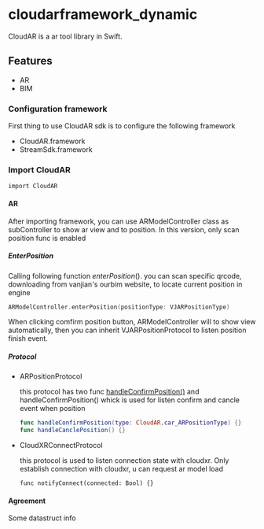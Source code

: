 # cloudarframework_dynamic

CloudAR is a ar tool library in Swift.

## Features

- AR
- BIM

### Configuration framework

First thing to use CloudAR sdk is to configure the following framework

- CloudAR.framework
- StreamSdk.framework

### Import  CloudAR

```
import CloudAR
```





#### AR

After importing framework, you can use ARModelController class  as subController to show ar view and to position. In this version, only scan position func is enabled

##### EnterPosition

Calling following function  *enterPosition*(). you can scan specific qrcode, downloading from vanjian's ourbim website, to locate current position in engine

```swift
ARModelController.enterPosition(positionType: VJARPositionType)
```

When clicking comfirm position button, ARModelController will to show view automatically, then you can inherit VJARPositionProtocol to listen position finish event.

##### Protocol

- ARPositionProtocol

  this protocol has two func <u>handleConfirmPosition()</u>  and  handleConfirmPosition() whick is used for listen confirm and cancle event when position

  ```swift
  func handleConfirmPosition(type: CloudAR.car_ARPositionType) {}
  func handleCanclePosition() {}
  ```

- CloudXRConnectProtocol

  this protocol is used to listen connection state with cloudxr. Only establish connection with cloudxr, u can request ar model load

  ```
  func notifyConnect(connected: Bool) {}
  ```

  

#### Agreement

Some datastruct info


